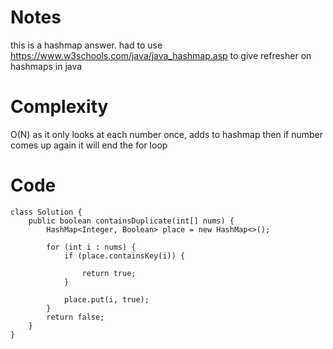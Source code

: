 # Notes

this is a hashmap answer. had to use https://www.w3schools.com/java/java_hashmap.asp
to give refresher on hashmaps in java

# Complexity
O(N) as it only looks at each number once, adds to hashmap then if number comes up again it will end the for loop

# Code
```
class Solution {
    public boolean containsDuplicate(int[] nums) {
        HashMap<Integer, Boolean> place = new HashMap<>();

        for (int i : nums) {
            if (place.containsKey(i)) {

                return true;
            }

            place.put(i, true);
        }
        return false;
    }
}
    
```
